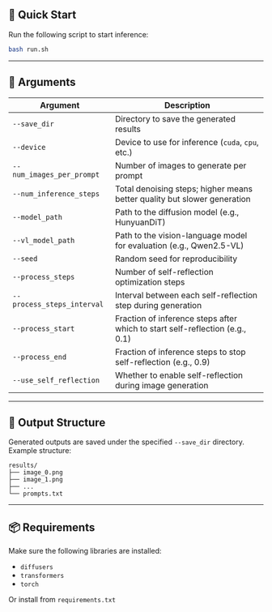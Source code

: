 ## 🚀 Quick Start

Run the following script to start inference:

```bash
bash run.sh
```

---

## 🧾 Arguments

| Argument                   | Description                                                                  |
| -------------------------- | ---------------------------------------------------------------------------- |
| `--save_dir`               | Directory to save the generated results                                      |
| `--device`                 | Device to use for inference (`cuda`, `cpu`, etc.)                            |
| `--num_images_per_prompt`  | Number of images to generate per prompt                                      |
| `--num_inference_steps`    | Total denoising steps; higher means better quality but slower generation     |
| `--model_path`             | Path to the diffusion model (e.g., HunyuanDiT)                               |
| `--vl_model_path`          | Path to the vision-language model for evaluation (e.g., Qwen2.5-VL)          |
| `--seed`                   | Random seed for reproducibility                                              |
| `--process_steps`          | Number of self-reflection optimization steps                                 |
| `--process_steps_interval` | Interval between each self-reflection step during generation                 |
| `--process_start`          | Fraction of inference steps after which to start self-reflection (e.g., 0.1) |
| `--process_end`            | Fraction of inference steps to stop self-reflection (e.g., 0.9)              |
| `--use_self_reflection`    | Whether to enable self-reflection during image generation                    |

---

## 📁 Output Structure

Generated outputs are saved under the specified `--save_dir` directory. Example structure:

```
results/
├── image_0.png
├── image_1.png
├── ...
└── prompts.txt
```

---


## 📦 Requirements

Make sure the following libraries are installed:

* `diffusers`
* `transformers`
* `torch`

Or install from `requirements.txt`
